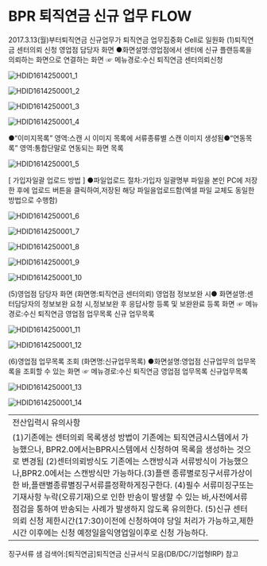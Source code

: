 # BPR 퇴직연금 신규 업무 FLOW
2017.3.13(월)부터퇴직연금 신규업무가 퇴직연금 업무집중화 Cell로 일원화
(1)퇴직연금 센터의뢰 신청
영업점 담당자 화면
●화면설명:영업점에서 센터에 신규 플랜등록을 의뢰하는 화면으로 연결하는 화면
☞ 메뉴경로:수신
퇴직연금
센터의뢰신청

![HDID1614250001_1](HDID1614250001_1.jpg)


![HDID1614250001_2](HDID1614250001_2.jpg)


![HDID1614250001_3](HDID1614250001_3.jpg)


![HDID1614250001_4](HDID1614250001_4.jpg)

●“이미지목록”
영역:스캔 시 이미지 목록에 서류종류별 스캔 이미지 생성됨●“연동목록”
영역:통합단말로 연동되는 화면 목록

![HDID1614250001_5](HDID1614250001_5.jpg)

[ 가입자일괄 업로드 방법 ]
●파일업로드 절차:가입자 일괄명부 파일을 본인
PC에 저장한 후에 업로드 버튼을 클릭하여,저장된 해당 파일을업로드함(엑셀 파일 교체도 동일한 방법으로 수행함)

![HDID1614250001_6](HDID1614250001_6.jpg)


![HDID1614250001_7](HDID1614250001_7.jpg)


![HDID1614250001_8](HDID1614250001_8.jpg)


![HDID1614250001_9](HDID1614250001_9.jpg)


![HDID1614250001_10](HDID1614250001_10.jpg)

(5)영업점 담당자 화면
(화면명:퇴직연금 센터의뢰)
영업점 정보보완 시● 화면설명:센터담당자의 정보보완 요청 시,정보보완 후 응답사항
등록 및 보완완료 등록 화면
☞ 메뉴경로:수신
퇴직연금
영업점 업무목록
신규 업무목록

![HDID1614250001_11](HDID1614250001_11.jpg)


![HDID1614250001_12](HDID1614250001_12.jpg)

(6)영업점 업무목록 조회
(화면명:신규업무목록)
●화면설명:영업점 신규업무의 업무목록을 조회할 수 있는 화면
☞ 메뉴경로:수신
퇴직연금
영업점 업무목록
신규업무목록

![HDID1614250001_13](HDID1614250001_13.jpg)


![HDID1614250001_14](HDID1614250001_14.jpg)


<table><tbody><tr>
<td>
전산입력시 유의사항</td></tr><tr>
<td>(1)기존에는 센터의뢰 목록생성 방법이 기존에는 퇴직연금시스템에서 가능했으나, BPR2.0에서는BPR시스템에서 신청하여 목록을 생성하는 것으로 변경됨
(2)센터의뢰방식도 기존에는 스캔방식과 서류방식이 가능했으나,BPR2.0에서는 스캔방식만 가능하다.(3)플랜 종류별로징구서류가상이한 바,플랜별종류별징구서류를정확하게징구한다.
(4)필수 서류미징구또는 기재사항 누락(오류기재)으로 인한 반송이 발생할 수 있는 바,사전에서류 점검을 통하여 반송되는 사례가 발생하지 않도록 유의한다.
(5)신규 센터의뢰 신청 제한시간(17:30)이전에 신청하여야 당일 처리가 가능하고,제한시간 이후에는 신청
예정일을익영업일이후로 신청 가능하다.</td></tr></tbody>
</table>


징구서류 샘 검색어:[퇴직연금]퇴직연금 신규서식 모음(DB/DC/기업형IRP) 참고
